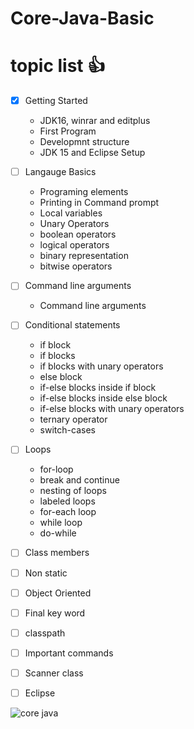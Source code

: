 # Core-Java-Basic



# topic list :+1:

- [x] Getting Started
    - JDK16, winrar and editplus
    - First Program
    - Developmnt structure
    - JDK 15 and Eclipse Setup


- [ ] Langauge Basics
    - Programing elements
    - Printing in Command prompt
    - Local variables
    - Unary Operators
    - boolean operators
    - logical operators
    - binary representation
    - bitwise operators


- [ ] Command line arguments
    - Command line arguments


- [ ] Conditional statements
    - if block
    - if blocks
    - if blocks with unary operators
    - else block
    - if-else blocks inside if block
    - if-else blocks inside else block
    - if-else blocks with unary operators
    - ternary operator
    - switch-cases


- [ ] Loops 
    * for-loop
    * break and continue
    * nesting of loops
    * labeled loops
    * for-each loop
    * while loop
    * do-while
    
    
- [ ] Class members 
- [ ] Non static 
- [ ] Object Oriented 
- [ ] Final key word 
- [ ] classpath 
- [ ] Important commands 
- [ ] Scanner class 
- [ ] Eclipse 
 




![core java](https://user-images.githubusercontent.com/97358095/221773118-8589e2cd-3d90-428c-8cce-90d0514eb8a1.png)
